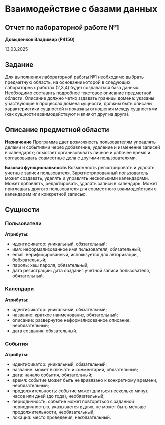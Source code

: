 ﻿# Взаимодействие с базами данных

## Отчет по лабораторной работе №1

**Довыденков Владимир (P4150)**

13.03.2025

## Задание

Для выполнения лабораторной работы №1 необходимо выбрать предметную область, на основании которой в следующих лабораторных работах (2,3,4) будет создаваться база данных. Необходимо составить подробное текстовое описание предметной области. Описание должно четко задавать границы домена: указаны участвующие в процессах домена сущности, должны быть описаны характеристики сущностей и показаны отношения между сущностями (как сущности взаимодействуют и влияют друг на друга).

## Описание предметной области

**Назначение**
Программа дает возможность пользователям управлять делами и событиями через добавление, удаление и изменение записей в календарях; помогает организовывать личное и рабочее время и согласовывать совместные дела с другими пользователями.

**Базовая функциональность**
Возможность регистрировать и удалять учетные записи пользователя. Зарегистрированный пользователь может создавать, удалять и управлять несколькими календарями. Может добавлять, редактировать, удалять записи в календарь. Может приглашать другого пользователя для совместного взаимодействия с календарем или конкретной записью.

## Сущности

### Пользователи

**Атрибуты**:
- идентификатор: уникальный, обязательный;
- имя: неформализованное имя пользователя, обязательный;
- email: верифицированный, используется для авторизации, бобязательный;
- пароль: хеш пароля, обязательный;
- дата регистрации: дата создания учетной записи пользователя, обязательный.

### Календари

**Атрибуты**:
- идентификатор: уникальный, обязательный;
- название: краткое наименование, обязательный;
- описание: развернутое неформализованное описание, необязательный;
- дата создания: обязательный.

### События

**Атрибуты**:
- идентификатор: уникальный, обязательный;
- название: может включать и комментарий, обязательный;
- дата: начало события, обязательный;
- время: событие может быть не привязано к конкретному времени, необязательный;
- продолжительность: событие может длиться несколько минут, часов или дней (до года), необязательный;
- периодичность: событие может повторяться с заданной периодичностью, указывается в днях, не может быть меньше продолжительности, необязательный;
- локация: место проведения, необязательный.

